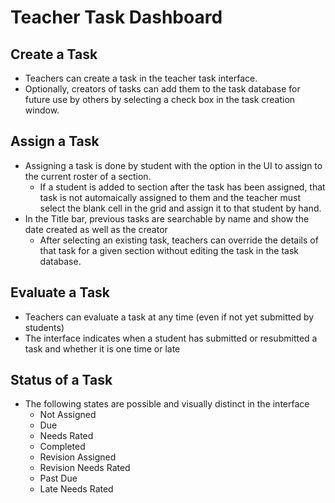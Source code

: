 # Teacher Task Dashboard

## Create a Task

- Teachers can create a task in the teacher task interface.
- Optionally, creators of tasks can add them to the task database for future use by others by selecting a check box in the task creation window.

## Assign a Task

- Assigning a task is done by student with the option in the UI to assign to the current roster of a section.
  - If a student is added to section after the task has been assigned, that task is not automaically assigned to them and the teacher must select the blank cell in the grid and assign it to that student by hand.
- In the Title bar, previous tasks are searchable by name and show the date created as well as the creator
  - After selecting an existing task, teachers can override the details of that task for a given section without editing the task in the task database.

## Evaluate a Task

- Teachers can evaluate a task at any time (even if not yet submitted by students)
- The interface indicates when a student has submitted or resubmitted a task and whether it is one time or late

## Status of a Task

- The following states are possible and visually distinct in the interface
  - Not Assigned
  - Due
  - Needs Rated
  - Completed
  - Revision Assigned
  - Revision Needs Rated
  - Past Due
  - Late Needs Rated
